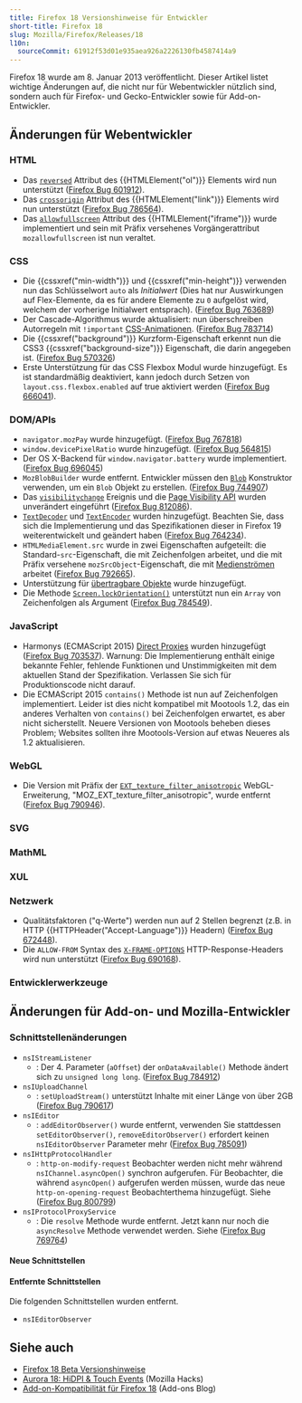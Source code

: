 ```yaml
---
title: Firefox 18 Versionshinweise für Entwickler
short-title: Firefox 18
slug: Mozilla/Firefox/Releases/18
l10n:
  sourceCommit: 61912f53d01e935aea926a2226130fb4587414a9
---
```


Firefox 18 wurde am 8. Januar 2013 veröffentlicht. Dieser Artikel listet wichtige Änderungen auf, die nicht nur für Webentwickler nützlich sind, sondern auch für Firefox- und Gecko-Entwickler sowie für Add-on-Entwickler.

## Änderungen für Webentwickler

### HTML

- Das [`reversed`](/de/docs/Web/HTML/Reference/Elements/ol#reversed) Attribut des {{HTMLElement("ol")}} Elements wird nun unterstützt ([Firefox Bug 601912](https://bugzil.la/601912)).
- Das [`crossorigin`](/de/docs/Web/HTML/Reference/Elements/link#crossorigin) Attribut des {{HTMLElement("link")}} Elements wird nun unterstützt ([Firefox Bug 786564](https://bugzil.la/786564)).
- Das [`allowfullscreen`](/de/docs/Web/HTML/Reference/Elements/iframe#allowfullscreen) Attribut des {{HTMLElement("iframe")}} wurde implementiert und sein mit Präfix versehenes Vorgängerattribut `mozallowfullscreen` ist nun veraltet.

### CSS

- Die {{cssxref("min-width")}} und {{cssxref("min-height")}} verwenden nun das Schlüsselwort `auto` als _Initialwert_ (Dies hat nur Auswirkungen auf Flex-Elemente, da es für andere Elemente zu `0` aufgelöst wird, welchem der vorherige Initialwert entsprach). ([Firefox Bug 763689](https://bugzil.la/763689))
- Der Cascade-Algorithmus wurde aktualisiert: nun überschreiben Autorregeln mit `!important` [CSS-Animationen](/de/docs/Web/CSS/CSS_animations/Using_CSS_animations). ([Firefox Bug 783714](https://bugzil.la/783714))
- Die {{cssxref("background")}} Kurzform-Eigenschaft erkennt nun die CSS3 {{cssxref("background-size")}} Eigenschaft, die darin angegeben ist. ([Firefox Bug 570326](https://bugzil.la/570326))
- Erste Unterstützung für das CSS Flexbox Modul wurde hinzugefügt. Es ist standardmäßig deaktiviert, kann jedoch durch Setzen von `layout.css.flexbox.enabled` auf true aktiviert werden ([Firefox Bug 666041](https://bugzil.la/666041)).

### DOM/APIs

- `navigator.mozPay` wurde hinzugefügt. ([Firefox Bug 767818](https://bugzil.la/767818))
- `window.devicePixelRatio` wurde hinzugefügt. ([Firefox Bug 564815](https://bugzil.la/564815))
- Der OS X-Backend für `window.navigator.battery` wurde implementiert. ([Firefox Bug 696045](https://bugzil.la/696045))
- `MozBlobBuilder` wurde entfernt. Entwickler müssen den [`Blob`](/de/docs/Web/API/Blob) Konstruktor verwenden, um ein `Blob` Objekt zu erstellen. ([Firefox Bug 744907](https://bugzil.la/744907))
- Das [`visibilitychange`](/de/docs/Web/API/Document/visibilitychange_event) Ereignis und die [Page Visibility API](/de/docs/Web/API/Page_Visibility_API) wurden unverändert eingeführt ([Firefox Bug 812086](https://bugzil.la/812086)).
- [`TextDecoder`](/de/docs/Web/API/TextDecoder) und [`TextEncoder`](/de/docs/Web/API/TextEncoder) wurden hinzugefügt. Beachten Sie, dass sich die Implementierung und das Spezifikationen dieser in Firefox 19 weiterentwickelt und geändert haben ([Firefox Bug 764234](https://bugzil.la/764234)).
- `HTMLMediaElement.src` wurde in zwei Eigenschaften aufgeteilt: die Standard-`src`-Eigenschaft, die mit Zeichenfolgen arbeitet, und die mit Präfix versehene `mozSrcObject`-Eigenschaft, die mit [Medienströmen](/de/docs/Web/API/Media_Capture_and_Streams_API) arbeitet ([Firefox Bug 792665](https://bugzil.la/792665)).
- Unterstützung für [übertragbare Objekte](/de/docs/Web/API/Web_Workers_API/Transferable_objects) wurde hinzugefügt.
- Die Methode [`Screen.lockOrientation()`](/de/docs/Web/API/Screen/lockOrientation) unterstützt nun ein `Array` von Zeichenfolgen als Argument ([Firefox Bug 784549](https://bugzil.la/784549)).

### JavaScript

- Harmonys (ECMAScript 2015) [Direct Proxies](/de/docs/Web/JavaScript/Reference/Global_Objects/Proxy) wurden hinzugefügt ([Firefox Bug 703537](https://bugzil.la/703537)). Warnung: Die Implementierung enthält einige bekannte Fehler, fehlende Funktionen und Unstimmigkeiten mit dem aktuellen Stand der Spezifikation. Verlassen Sie sich für Produktionscode nicht darauf.
- Die ECMAScript 2015 `contains()` Methode ist nun auf Zeichenfolgen implementiert. Leider ist dies nicht kompatibel mit Mootools 1.2, das ein anderes Verhalten von `contains()` bei Zeichenfolgen erwartet, es aber nicht sicherstellt. Neuere Versionen von Mootools beheben dieses Problem; Websites sollten ihre Mootools-Version auf etwas Neueres als 1.2 aktualisieren.

### WebGL

- Die Version mit Präfix der [`EXT_texture_filter_anisotropic`](/de/docs/Web/API/EXT_texture_filter_anisotropic) WebGL-Erweiterung, "MOZ_EXT_texture_filter_anisotropic", wurde entfernt ([Firefox Bug 790946](https://bugzil.la/790946)).

### SVG

### MathML

### XUL

### Netzwerk

- Qualitätsfaktoren ("q-Werte") werden nun auf 2 Stellen begrenzt (z.B. in HTTP {{HTTPHeader("Accept-Language")}} Headern) ([Firefox Bug 672448](https://bugzil.la/672448)).
- Die `ALLOW-FROM` Syntax des [`X-FRAME-OPTIONS`](/de/docs/Web/HTTP/Reference/Headers/X-Frame-Options) HTTP-Response-Headers wird nun unterstützt ([Firefox Bug 690168](https://bugzil.la/690168)).

### Entwicklerwerkzeuge

## Änderungen für Add-on- und Mozilla-Entwickler

### Schnittstellenänderungen

- `nsIStreamListener`
  - : Der 4. Parameter (`aOffset`) der `onDataAvailable()` Methode ändert sich zu `unsigned long long`. ([Firefox Bug 784912](https://bugzil.la/784912))
- `nsIUploadChannel`
  - : `setUploadStream()` unterstützt Inhalte mit einer Länge von über 2GB ([Firefox Bug 790617](https://bugzil.la/790617))
- `nsIEditor`
  - : `addEditorObserver()` wurde entfernt, verwenden Sie stattdessen `setEditorObserver()`, `removeEditorObserver()` erfordert keinen `nsIEditorObserver` Parameter mehr ([Firefox Bug 785091](https://bugzil.la/785091))
- `nsIHttpProtocolHandler`
  - : `http-on-modify-request` Beobachter werden nicht mehr während `nsIChannel.asyncOpen()` synchron aufgerufen.
    Für Beobachter, die während `asyncOpen()` aufgerufen werden müssen, wurde das neue `http-on-opening-request` Beobachterthema hinzugefügt. Siehe ([Firefox Bug 800799](https://bugzil.la/800799))
- `nsIProtocolProxyService`
  - : Die `resolve` Methode wurde entfernt. Jetzt kann nur noch die `asyncResolve` Methode verwendet werden. Siehe ([Firefox Bug 769764](https://bugzil.la/769764))

#### Neue Schnittstellen

#### Entfernte Schnittstellen

Die folgenden Schnittstellen wurden entfernt.

- `nsIEditorObserver`

## Siehe auch

- [Firefox 18 Beta Versionshinweise](https://website-archive.mozilla.org/www.mozilla.org/firefox_releasenotes/en-us/firefox/18.0beta/releasenotes/)
- [Aurora 18: HiDPI & Touch Events](https://hacks.mozilla.org/2012/10/aurora-18-hidpi-touch-events/) (Mozilla Hacks)
- [Add-on-Kompatibilität für Firefox 18](https://blog.mozilla.org/addons/2012/12/28/compatibility-for-firefox-18/) (Add-ons Blog)
